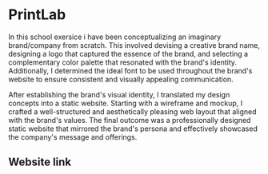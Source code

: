 # PrintLab 
In this school exersice i have been conceptualizing an imaginary brand/company from scratch. This involved devising a creative brand name, designing a logo that captured the essence of the brand, and selecting a complementary color palette that resonated with the brand's identity. Additionally, I determined the ideal font to be used throughout the brand's website to ensure consistent and visually appealing communication.

After establishing the brand's visual identity, I translated my design concepts into a static website. Starting with a wireframe and mockup, I crafted a well-structured and aesthetically pleasing web layout that aligned with the brand's values. The final outcome was a professionally designed static website that mirrored the brand's persona and effectively showcased the company's message and offerings.


## Website link


